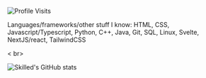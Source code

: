 ![Profile Visits](https://komarev.com/ghpvc/?username=skilled5041&style=flat-square)

Languages/frameworks/other stuff I know: HTML, CSS, Javascript/Typescript, Python, C++, Java, Git, SQL, Linux, Svelte, NextJS/react, TailwindCSS

< br>
<br>

![Skilled's GitHub stats](https://github-readme-stats-blush-nine-90.vercel.app/api?username=skilled5041&show_icons=true&include_all_commits=true)
